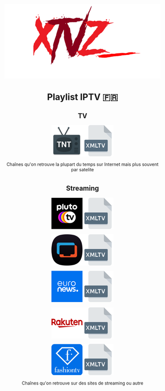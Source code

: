 <p align="center">
  <a href="https://github.com/LeBazarDeBryan/XTVZ_/"><img src="Images/Logo.png" /></a>
</p>
<h1 align="center"> Playlist IPTV 🇫🇷 </h1>


<h2 align="center"> TV </h2>
  <p align="center">
    <a href="https://raw.githubusercontent.com/LeBazarDeBryan/XTVZ_/main/IPTV/TNT.m3u"><img height="100" width="100" src="Images/TNT.png" /></a><a href="https://xmltvfr.fr/xmltv/xmltv_tnt.xml"><img height="100" width="100" src="Images/XMLTV.png" /></a>
    <p align="center">Chaînes qu'on retrouve la plupart du temps sur Internet mais plus souvent par satelite
  </p>
  
#

<h2 align="center"> Streaming </h2>
  <p align="center">
    <a href="https://i.mjh.nz/PlutoTV/fr.m3u8"><img height="100" width="100" src="Images/Pluto%20TV.png" /></a><a href="https://i.mjh.nz/PlutoTV/fr.xml"><img height="100" width="100" src="Images/XMLTV.png" /></a>
  </p>

<p align="center">
  <a href="https://i.mjh.nz/SamsungTVPlus/fr.m3u8"><img height="100" width="100" src="Images/Samsung%20TV%20Plus.png" /></a><a href="https://i.mjh.nz/SamsungTVPlus/fr.xml"><img height="100" width="100" src="Images/XMLTV.png" /></a>

<p align="center">
  <a href="https://raw.githubusercontent.com/iptv-org/iptv/master/streams/fr_euronews.m3u"><img height="100" width="100" src="Images/euronews.png" /></a><a href="https://xmltvfr.fr/xmltv/xmltv.xml"><img height="100" width="100" src="Images/XMLTV.png" /></a>
</p>

<p align="center">
  <a href="https://raw.githubusercontent.com/iptv-org/iptv/master/streams/fr_rakuten.m3u"><img height="100" width="100" src="Images/Rakuten.png" /></a><a href="https://xmltvfr.fr/xmltv/xmltv_fr.xml"><img height="100" width="100" src="Images/XMLTV.png" /></a>
</p>

<p align="center">
  <a href="https://raw.githubusercontent.com/iptv-org/iptv/master/streams/fr_fashiontv.m3u"><img height="100" width="100" src="Images/Fashion%20TV.png" /></a><a href="https://xmltvfr.fr/xmltv/xmltv.xml"><img height="100" width="100" src="Images/XMLTV.png" /></a>
    <p align="center">Chaînes qu'on retrouve sur des sites de streaming ou autre
</p>
